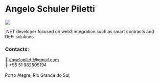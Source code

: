 # Angelo Schuler Piletti
[<img src="https://img.shields.io/badge/linkedin-%230077B5.svg?&style=for-the-badge&logo=linkedin&logoColor=white" />](https://www.linkedin.com/in/angelo-schuler-piletti-9045411a0/)

.NET developer focused on web3 integration such as smart contracts and DeFi solutions.

### Contacts:<br>
  :email: angelopiletti@gmail.com <br>
  :iphone: +55 51 982505194 <br>
<br>
Porto Alegre, Rio Grande do Sul;
  
